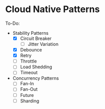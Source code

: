 # Cloud Native Patterns

To-Do:

- Stability Patterns
    - [X] Circuit Breaker
        - [ ] Jitter Variation
    - [X] Debounce
    - [X] Retry
    - [ ] Throttle
    - [ ] Load Shedding
    - [ ] Timeout

- Concurrency Patterns
    - [ ] Fan-In
    - [ ] Fan-Out
    - [ ] Future
    - [ ] Sharding
